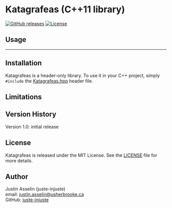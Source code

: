 # Katagrafeas (C++11 library)

[![GitHub releases](https://img.shields.io/github/v/release/juste-injuste/Katagrafeas.svg)](https://github.com/juste-injuste/Katagrafeas/releases)
[![License](https://img.shields.io/github/license/juste-injuste/Katagrafeas.svg)](LICENSE)

## Usage

---

## Installation

Katagrafeas is a header-only library. To use it in your C++ project, simply `#include` the [Katagrafeas.hpp](include/Katagrafeas.hpp) header file.

## Limitations

## Version History

Version 1.0: initial release

## License

Katagrafeas is released under the MIT License. See the [LICENSE](LICENSE) file for more details.

## Author

Justin Asselin (juste-injuste)  
email: justin.asselin@usherbrooke.ca  
GitHub: [juste-injuste](https://github.com/juste-injuste)